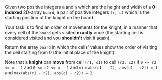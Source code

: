 Given two positive integers `m` and `n` which are the height and width of a **0-indexed** 2D-array `board`, a pair of positive integers `(r, c)` which is the starting position of the knight on the board.

Your task is to find an order of movements for the knight, in a manner that every cell of the `board` gets visited **exactly** once (the starting cell is considered visited and you **shouldn't** visit it again).

Return the array `board` in which the cells' values show the order of visiting the cell starting from 0 (the initial place of the knight).

Note that a **knight** can **move** from cell `(r1, c1)` to cell `(r2, c2)` if `0 <= r2 <= m - 1` and `0 <= c2 <= n - 1` and `min(abs(r1 - r2), abs(c1 - c2)) = 1` and `max(abs(r1 - r2), abs(c1 - c2)) = 2`.